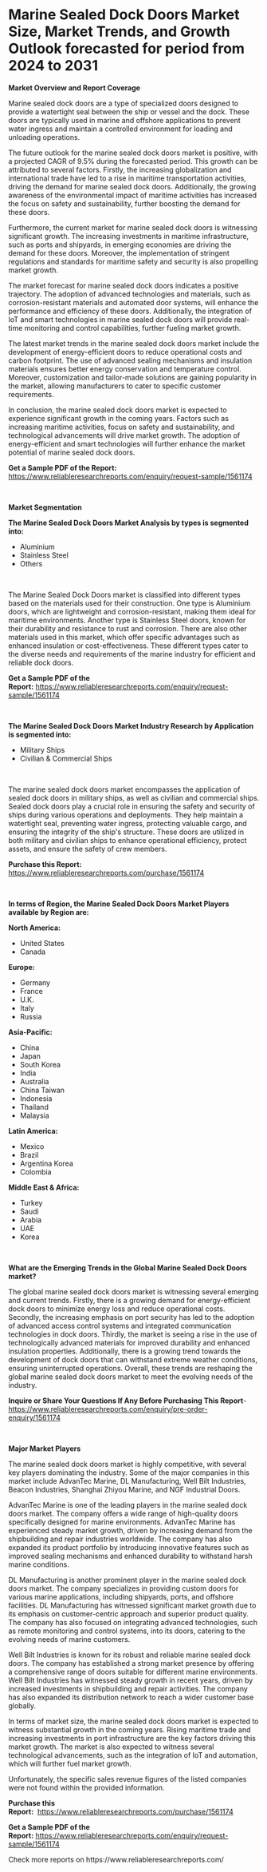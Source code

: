<p><h1>Marine Sealed Dock Doors Market Size, Market Trends, and Growth Outlook forecasted for period from 2024 to 2031</h1></p><p><strong>Market Overview and Report Coverage</strong></p>
<p><p>Marine sealed dock doors are a type of specialized doors designed to provide a watertight seal between the ship or vessel and the dock. These doors are typically used in marine and offshore applications to prevent water ingress and maintain a controlled environment for loading and unloading operations.</p><p>The future outlook for the marine sealed dock doors market is positive, with a projected CAGR of 9.5% during the forecasted period. This growth can be attributed to several factors. Firstly, the increasing globalization and international trade have led to a rise in maritime transportation activities, driving the demand for marine sealed dock doors. Additionally, the growing awareness of the environmental impact of maritime activities has increased the focus on safety and sustainability, further boosting the demand for these doors.</p><p>Furthermore, the current market for marine sealed dock doors is witnessing significant growth. The increasing investments in maritime infrastructure, such as ports and shipyards, in emerging economies are driving the demand for these doors. Moreover, the implementation of stringent regulations and standards for maritime safety and security is also propelling market growth.</p><p>The market forecast for marine sealed dock doors indicates a positive trajectory. The adoption of advanced technologies and materials, such as corrosion-resistant materials and automated door systems, will enhance the performance and efficiency of these doors. Additionally, the integration of IoT and smart technologies in marine sealed dock doors will provide real-time monitoring and control capabilities, further fueling market growth.</p><p>The latest market trends in the marine sealed dock doors market include the development of energy-efficient doors to reduce operational costs and carbon footprint. The use of advanced sealing mechanisms and insulation materials ensures better energy conservation and temperature control. Moreover, customization and tailor-made solutions are gaining popularity in the market, allowing manufacturers to cater to specific customer requirements.</p><p>In conclusion, the marine sealed dock doors market is expected to experience significant growth in the coming years. Factors such as increasing maritime activities, focus on safety and sustainability, and technological advancements will drive market growth. The adoption of energy-efficient and smart technologies will further enhance the market potential of marine sealed dock doors.</p></p>
<p><strong>Get a Sample PDF of the Report:</strong> <a href="https://www.reliableresearchreports.com/enquiry/request-sample/1561174">https://www.reliableresearchreports.com/enquiry/request-sample/1561174</a></p>
<p>&nbsp;</p>
<p><strong>Market Segmentation</strong></p>
<p><strong>The Marine Sealed Dock Doors Market Analysis by types is segmented into:</strong></p>
<p><ul><li>Aluminium</li><li>Stainless Steel</li><li>Others</li></ul></p>
<p>&nbsp;</p>
<p><p>The Marine Sealed Dock Doors market is classified into different types based on the materials used for their construction. One type is Aluminium doors, which are lightweight and corrosion-resistant, making them ideal for maritime environments. Another type is Stainless Steel doors, known for their durability and resistance to rust and corrosion. There are also other materials used in this market, which offer specific advantages such as enhanced insulation or cost-effectiveness. These different types cater to the diverse needs and requirements of the marine industry for efficient and reliable dock doors.</p></p>
<p><strong>Get a Sample PDF of the Report:</strong>&nbsp;<a href="https://www.reliableresearchreports.com/enquiry/request-sample/1561174">https://www.reliableresearchreports.com/enquiry/request-sample/1561174</a></p>
<p>&nbsp;</p>
<p><strong>The Marine Sealed Dock Doors Market Industry Research by Application is segmented into:</strong></p>
<p><ul><li>Military Ships</li><li>Civilian & Commercial Ships</li></ul></p>
<p>&nbsp;</p>
<p><p>The marine sealed dock doors market encompasses the application of sealed dock doors in military ships, as well as civilian and commercial ships. Sealed dock doors play a crucial role in ensuring the safety and security of ships during various operations and deployments. They help maintain a watertight seal, preventing water ingress, protecting valuable cargo, and ensuring the integrity of the ship's structure. These doors are utilized in both military and civilian ships to enhance operational efficiency, protect assets, and ensure the safety of crew members.</p></p>
<p><strong>Purchase this Report:</strong>&nbsp; <a href="https://www.reliableresearchreports.com/purchase/1561174">https://www.reliableresearchreports.com/purchase/1561174</a></p>
<p>&nbsp;</p>
<p><strong>In terms of Region, the Marine Sealed Dock Doors Market Players available by Region are:</strong></p>
<p>
    <p> <strong> North America: </strong>
        <ul>
            <li>United States</li>
            <li>Canada</li>
        </ul>
        </p> 
    <p> <strong> Europe: </strong>
        <ul>
            <li>Germany</li>
            <li>France</li>
            <li>U.K.</li>
            <li>Italy</li>
            <li>Russia</li>
        </ul>
        </p> 
    <p> <strong> Asia-Pacific: </strong>
        <ul>
            <li>China</li>
            <li>Japan</li>
            <li>South Korea</li>
            <li>India</li>
            <li>Australia</li>
            <li>China Taiwan</li>
            <li>Indonesia</li>
            <li>Thailand</li>
            <li>Malaysia</li>
        </ul>
        </p> 
    <p> <strong> Latin America: </strong>
        <ul>
            <li>Mexico</li>
            <li>Brazil</li>
            <li>Argentina Korea</li>
            <li>Colombia</li>
        </ul>
        </p> 
    <p> <strong> Middle East & Africa: </strong>
        <ul>
            <li>Turkey</li>
            <li>Saudi</li>
            <li>Arabia</li>
            <li>UAE</li>
            <li>Korea</li>
        </ul>
    </p>
    </p>
<p>&nbsp;</p>
<p><strong>What are the Emerging Trends in the Global Marine Sealed Dock Doors market?</strong></p>
<p><p>The global marine sealed dock doors market is witnessing several emerging and current trends. Firstly, there is a growing demand for energy-efficient dock doors to minimize energy loss and reduce operational costs. Secondly, the increasing emphasis on port security has led to the adoption of advanced access control systems and integrated communication technologies in dock doors. Thirdly, the market is seeing a rise in the use of technologically advanced materials for improved durability and enhanced insulation properties. Additionally, there is a growing trend towards the development of dock doors that can withstand extreme weather conditions, ensuring uninterrupted operations. Overall, these trends are reshaping the global marine sealed dock doors market to meet the evolving needs of the industry.</p></p>
<p><strong>Inquire or Share Your Questions If Any Before Purchasing This Report</strong>- <a href="https://www.reliableresearchreports.com/enquiry/pre-order-enquiry/1561174">https://www.reliableresearchreports.com/enquiry/pre-order-enquiry/1561174</a></p>
<p>&nbsp;</p>
<p><strong>Major Market Players</strong></p>
<p><p>The marine sealed dock doors market is highly competitive, with several key players dominating the industry. Some of the major companies in this market include AdvanTec Marine, DL Manufacturing, Well Bilt Industries, Beacon Industries, Shanghai Zhiyou Marine, and NGF Industrial Doors. </p><p>AdvanTec Marine is one of the leading players in the marine sealed dock doors market. The company offers a wide range of high-quality doors specifically designed for marine environments. AdvanTec Marine has experienced steady market growth, driven by increasing demand from the shipbuilding and repair industries worldwide. The company has also expanded its product portfolio by introducing innovative features such as improved sealing mechanisms and enhanced durability to withstand harsh marine conditions.</p><p>DL Manufacturing is another prominent player in the marine sealed dock doors market. The company specializes in providing custom doors for various marine applications, including shipyards, ports, and offshore facilities. DL Manufacturing has witnessed significant market growth due to its emphasis on customer-centric approach and superior product quality. The company has also focused on integrating advanced technologies, such as remote monitoring and control systems, into its doors, catering to the evolving needs of marine customers.</p><p>Well Bilt Industries is known for its robust and reliable marine sealed dock doors. The company has established a strong market presence by offering a comprehensive range of doors suitable for different marine environments. Well Bilt Industries has witnessed steady growth in recent years, driven by increased investments in shipbuilding and repair activities. The company has also expanded its distribution network to reach a wider customer base globally.</p><p>In terms of market size, the marine sealed dock doors market is expected to witness substantial growth in the coming years. Rising maritime trade and increasing investments in port infrastructure are the key factors driving this market growth. The market is also expected to witness several technological advancements, such as the integration of IoT and automation, which will further fuel market growth.</p><p>Unfortunately, the specific sales revenue figures of the listed companies were not found within the provided information.</p></p>
<p><strong>Purchase this Report:</strong>&nbsp;&nbsp;<a href="https://www.reliableresearchreports.com/purchase/1561174">https://www.reliableresearchreports.com/purchase/1561174</a></p>
<p></p>
<p><strong>Get a Sample PDF of the Report:</strong>&nbsp;<a href="https://www.reliableresearchreports.com/enquiry/request-sample/1561174">https://www.reliableresearchreports.com/enquiry/request-sample/1561174</a></p>
<p>Check more reports on https://www.reliableresearchreports.com/</p>